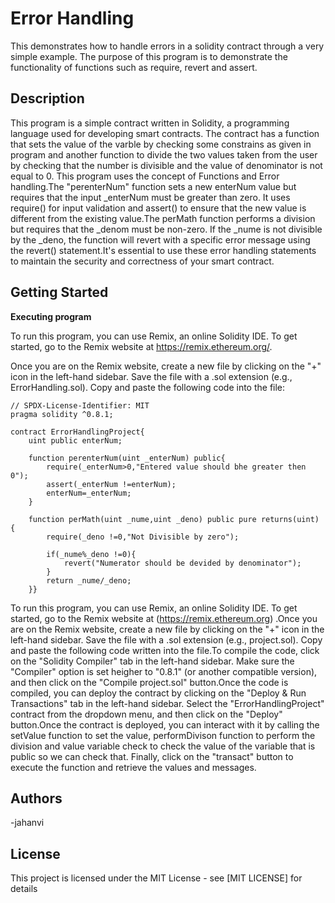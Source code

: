 # Error Handling

This demonstrates how to handle errors in a solidity contract through a very simple example. The purpose of this program is to demonstrate the functionality of functions such as require, revert and assert.


## Description
This program is a simple contract written in Solidity, a programming language used for developing smart contracts. The contract has a function that sets the value of the varble by checking some constrains as given in program and another function to divide the two values taken from the user by checking that the number is divisible and the value of denominator is not equal to 0. This program uses the concept of Functions and Error handling.The "perenterNum" function sets a new enterNum value but requires that the input _enterNum must be greater than zero. It uses require() for input validation and assert() to ensure that the new value is different from the existing value.The perMath function performs a division but requires that the _denom must be non-zero. If the _nume is not divisible by the _deno, the function will revert with a specific error message using the revert() statement.It's essential to use these error handling statements to maintain the security and correctness of your smart contract.
## Getting Started
**Executing program**

To run this program, you can use Remix, an online Solidity IDE. To get started, go to the Remix website at https://remix.ethereum.org/.

Once you are on the Remix website, create a new file by clicking on the "+" icon in the left-hand sidebar. Save the file with a .sol extension (e.g., ErrorHandling.sol). Copy and paste the following code into the file:
```
// SPDX-License-Identifier: MIT
pragma solidity ^0.8.1;

contract ErrorHandlingProject{
    uint public enterNum;

    function perenterNum(uint _enterNum) public{
        require(_enterNum>0,"Entered value should bhe greater then 0");
        assert(_enterNum !=enterNum);
        enterNum=_enterNum;
    }

    function perMath(uint _nume,uint _deno) public pure returns(uint) {
        require(_deno !=0,"Not Divisible by zero");

        if(_nume%_deno !=0){
            revert("Numerator should be devided by denominator");
        }
        return _nume/_deno;
    }}
```

To run this program, you can use Remix, an online Solidity IDE. To get started, go to the Remix website at  (https://remix.ethereum.org) .Once you are on the Remix website, create a new file by clicking on the "+" icon in the left-hand sidebar. Save the file with a .sol extension (e.g., project.sol). Copy and paste the following code written into the file.To compile the code, click on the "Solidity Compiler" tab in the left-hand sidebar. Make sure the "Compiler" option is set heigher to "0.8.1" (or another compatible version), and then click on the "Compile project.sol" button.Once the code is compiled, you can deploy the contract by clicking on the "Deploy & Run Transactions" tab in the left-hand sidebar. Select the "ErrorHandlingProject" contract from the dropdown menu, and then click on the "Deploy" button.Once the contract is deployed, you can interact with it by calling the setValue function to set the value, performDivison function to perform the division and value variable check to check the value of the variable that is public so we can check that. Finally, click on the "transact" button to execute the function and retrieve the values and messages.


## Authors

-jahanvi


## License

This project is licensed under the MIT License - see [MIT LICENSE] for details
